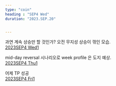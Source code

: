 ```yaml
---
type: "coin"
heading : "SEP4 Wed"
duration: "2023.SEP.20"


---
```

 

과연 계속 상승만 할 것인가? 오전 무지성 상승이 꺾인 모습.  
[2023SEP4 Wed1](/todo/images/Document2023SEP4-Wed1.pdf)    

mid-day reversal 시나리오로 week profile 은 도지 예상.   
[2023SEP4 Thu1](/todo/images/Document2023SEP4-Thu1.pdf)    

어제 TP 성공  
[2023SEP4 Fri1](/todo/images/Document2023SEP4-Fri1.pdf)    
